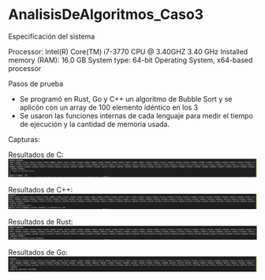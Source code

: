 # AnalisisDeAlgoritmos_Caso3

Especificación del sistema

Processor: Intel(R) Core(TM) i7-3770 CPU @ 3.40GHZ 3.40 GHz
Installed memory (RAM): 16.0 GB
System type: 64-bit Operating System, x64-based processor

Pasos de prueba
- Se programó en Rust, Go y C++ un algoritmo de Bubble Sort y se aplicón con un array de 100 elemento idéntico en los 3
- Se usaron las funciones internas de cada lenguaje para medir el tiempo de ejecución y la cantidad de memoria usada.

Capturas:

Resultados de C:
<img src="Capturas/c.PNG" alt="Screenshot"/>

Resultados de C++:
<img src="Capturas/c++.PNG" alt="Screenshot"/>

Resultados de Rust:
<img src="Capturas/rust.PNG" alt="Screenshot"/>

Resultados de Go:
<img src="Capturas/go.PNG" alt="Screenshot"/>
